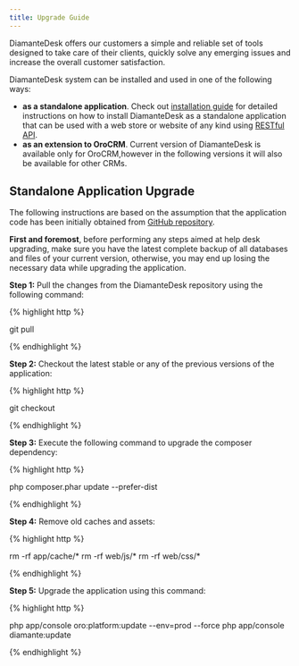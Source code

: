 ```yaml
---
title: Upgrade Guide
---
```


DiamanteDesk offers our customers a simple and reliable  set of tools designed to take care of their clients, quickly solve any emerging issues and increase the overall customer satisfaction.

DiamanteDesk system can be installed and used in one of the following ways:

* **as a standalone application**. Check out [installation guide](index.md) for detailed instructions on how to install DiamanteDesk as a standalone application that can be used with a web store or website of any kind using [RESTful API](../developer-guide/restful-api-guide.md). 
* **as an extension to OroCRM**. Current version of DiamanteDesk is available only for OroCRM,however in the following versions it will also be available for other CRMs.

## Standalone Application Upgrade

The following instructions are based on the assumption that the application code has been initially obtained from [GitHub repository](https://github.com/eltrino/diamantedesk-application).

**First and foremost**, before performing any steps aimed at help desk upgrading, make sure you have the latest complete backup of all databases and files of your current version, otherwise, you may end up losing the necessary data while upgrading the application.

**Step 1:** Pull the changes from the DiamanteDesk repository using the following command:

{% highlight http %}

git pull

{% endhighlight %}

**Step 2:** Checkout the latest stable or any of the previous versions of the application:

{% highlight http %}

git checkout <VERSION TO UPGRADE> 

{% endhighlight %}

**Step 3:** Execute the following command to upgrade the composer dependency:

{% highlight http %}

php composer.phar update --prefer-dist

{% endhighlight %}

**Step 4:** Remove old caches and assets:

{% highlight http %}

rm -rf app/cache/*
rm -rf web/js/*
rm -rf web/css/*

{% endhighlight %}

**Step 5:** Upgrade the application using this command:

{% highlight http %}

php app/console oro:platform:update --env=prod --force
php app/console diamante:update

{% endhighlight %}